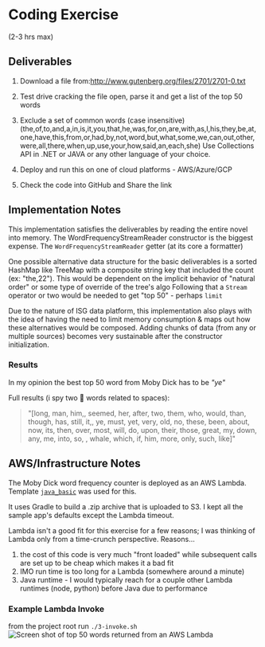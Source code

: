

# Coding Exercise
(2-3 hrs max)


## Deliverables
1) Download a file from:http://www.gutenberg.org/files/2701/2701-0.txt

2) Test drive cracking the file open, parse it and get a list of the top 50 words

3) Exclude a set of common words (case insensitive) (the,of,to,and,a,in,is,it,you,that,he,was,for,on,are,with,as,I,his,they,be,at,one,have,this,from,or,had,by,not,word,but,what,some,we,can,out,other,were,all,there,when,up,use,your,how,said,an,each,she)
Use Collections API in .NET or JAVA or any other language of your choice.
4) Deploy and run this on one of cloud platforms - AWS/Azure/GCP
5) Check the code into GitHub and Share the link

## Implementation Notes

This implementation satisfies the deliverables by reading the entire novel into memory. The WordFrequencyStreamReader constructor is the biggest expense.
The `WordFrequencyStreamReader` getter (at its core a formatter)

One possible alternative data structure for the basic deliverables is a sorted HashMap like TreeMap with a composite string key that included the count (ex: "the,22").  This would be dependent on the implicit behavior of "natural order" or some type of override of the tree's algo
Following that a `Stream` operator or two would be needed to get "top 50" - perhaps `limit`

Due to the nature of ISG data platform, this implementation also plays with the idea of having the need to limit memory consumption & maps out how these alternatives would be composed. Adding chunks of data (from any or multiple sources) becomes very sustainable after the constructor initialization.

### Results
In my opinion the best top 50 word from Moby Dick has to be _"ye"_

Full results (i spy two :bug: words related to spaces):
>"[long, man, him,, seemed, her, after, two, them, who, would, than, though, has, still, it,, ye, must, yet, very, old, no, these, been, about, now, its, then, over, most, will, do, upon, their, those, great, my, down, any, me, into, so, , whale, which, if, him, more, only, such, like]"


## AWS/Infrastructure Notes
The Moby Dick word frequency counter is deployed as an AWS Lambda.
Template [`java_basic`](https://github.com/awsdocs/aws-lambda-developer-guide/tree/main/sample-apps/java-basic) was used for this.

It uses Gradle to build a .zip archive that is uploaded to S3. I kept all the sample app's defaults except the Lambda timeout.

Lambda isn't a good fit for this exercise for a few reasons; I was thinking of Lambda only from a time-crunch perspective.
Reasons...
1) the cost of this code is very much "front loaded" while subsequent calls are set up to be cheap which makes it a bad fit
2) IMO run time is too long for a Lambda (somewhere around a minute)
3) Java runtime - I would typically reach for a couple other Lambda runtimes (node, python) before Java due to performance

### Example Lambda Invoke
from the project root run `./3-invoke.sh`
![Screen shot of top 50 words returned from an AWS Lambda](/sample-apps/java-basic/images/aws-lambda-invoke.png)